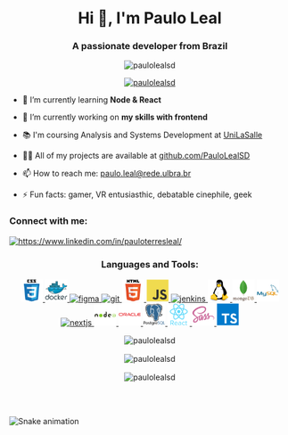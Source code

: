 <h1 align="center">Hi 👋, I'm Paulo Leal</h1>
<h3 align="center">A passionate developer from Brazil</h3>

<!-- followers counter -->
<p align="center"> 
  <img src="https://komarev.com/ghpvc/?username=paulolealsd&label=Profile%20views&color=0e75b6&style=flat" alt="paulolealsd" />
</p>

<!-- trophies -->
<p align="center" >
  <a href="https://github-profile-trophy.vercel.app/?username=ryo-ma">
    <img src="https://github-profile-trophy.vercel.app/?username=paulolealsd&theme=dracula&margin-w=8-ma&title=Commits,Followers,Repositories,Stars&row=2&column=4" alt="paulolealsd" /> </a>
</p>

  <!-- Quick Description -->
- 🌱 I’m currently learning **Node & React**
  
- 🔭 I’m currently working on **my skills with frontend**

- 📚 I'm coursing Analysis and Systems Development at [UniLaSalle](https://www.unilasalle.edu.br/) 

- 👨‍💻 All of my projects are available at [github.com/PauloLealSD](https://github.com/PauloLealSD)

- 📫 How to reach me: paulo.leal@rede.ulbra.br

- ⚡ Fun facts: gamer, VR entusiasthic, debatable cinephile, geek

<h3 align="left">Connect with me:</h3>
  <p align="left">
    <a href="https://linkedin.com/in/pauloterresleal/" target="blank">
      <img align="center" src="https://raw.githubusercontent.com/rahuldkjain/github-profile-readme-generator/master/src/images/icons/Social/linked-in-alt.svg" alt="https://www.linkedin.com/in/pauloterresleal/" height="30" width="40" /> </a>
</p>

<!--Icons -->
<h3 align="center">Languages and Tools:</h3>
<p align="center"> 
  <a href="https://www.w3schools.com/css/" target="_blank" rel="noreferrer">
    <img src="https://raw.githubusercontent.com/devicons/devicon/master/icons/css3/css3-original-wordmark.svg" alt="css3" width="40" height="40"/> </a>
  <a href="https://www.docker.com/" target="_blank" rel="noreferrer"> 
    <img src="https://raw.githubusercontent.com/devicons/devicon/master/icons/docker/docker-original-wordmark.svg" alt="docker" width="40" height="40"/> </a> 
  <a href="https://www.figma.com/" target="_blank" rel="noreferrer"> 
    <img src="https://www.vectorlogo.zone/logos/figma/figma-icon.svg" alt="figma" width="40" height="40"/> </a> <a href="https://git-scm.com/" target="_blank" rel="noreferrer"> 
    <img src="https://www.vectorlogo.zone/logos/git-scm/git-scm-icon.svg" alt="git" width="40" height="40"/> </a> <a href="https://www.w3.org/html/" target="_blank" rel="noreferrer"> 
    <img src="https://raw.githubusercontent.com/devicons/devicon/master/icons/html5/html5-original-wordmark.svg" alt="html5" width="40" height="40"/> </a> 
  <a href="https://developer.mozilla.org/en-US/docs/Web/JavaScript" target="_blank" rel="noreferrer"> 
    <img src="https://raw.githubusercontent.com/devicons/devicon/master/icons/javascript/javascript-original.svg" alt="javascript" width="40" height="40"/> </a> 
  <a href="https://www.jenkins.io" target="_blank" rel="noreferrer">
    <img src="https://www.vectorlogo.zone/logos/jenkins/jenkins-icon.svg" alt="jenkins" width="40" height="40"/> </a> <a href="https://www.linux.org/" target="_blank" rel="noreferrer"> 
    <img src="https://raw.githubusercontent.com/devicons/devicon/master/icons/linux/linux-original.svg" alt="linux" width="40" height="40"/> </a> 
  <a href="https://www.mongodb.com/" target="_blank" rel="noreferrer"> 
    <img src="https://raw.githubusercontent.com/devicons/devicon/master/icons/mongodb/mongodb-original-wordmark.svg" alt="mongodb" width="40" height="40"/> </a> 
  <a href="https://www.mysql.com/" target="_blank" rel="noreferrer"> 
    <img src="https://raw.githubusercontent.com/devicons/devicon/master/icons/mysql/mysql-original-wordmark.svg" alt="mysql" width="40" height="40"/> </a> 
  <a href="https://nextjs.org/" target="_blank" rel="noreferrer"> 
    <img src="https://cdn.worldvectorlogo.com/logos/nextjs-2.svg" alt="nextjs" width="40" height="40"/> </a> 
  <a href="https://nodejs.org" target="_blank" rel="noreferrer"> 
    <img src="https://raw.githubusercontent.com/devicons/devicon/master/icons/nodejs/nodejs-original-wordmark.svg" alt="nodejs" width="40" height="40"/> </a> <a href="https://www.oracle.com/" target="_blank" rel="noreferrer"> 
    <img src="https://raw.githubusercontent.com/devicons/devicon/master/icons/oracle/oracle-original.svg" alt="oracle" width="40" height="40"/> </a> 
  <a href="https://www.postgresql.org" target="_blank" rel="noreferrer"> 
    <img src="https://raw.githubusercontent.com/devicons/devicon/master/icons/postgresql/postgresql-original-wordmark.svg" alt="postgresql" width="40" height="40"/> </a> 
  <a href="https://reactjs.org/" target="_blank" rel="noreferrer"> 
    <img src="https://raw.githubusercontent.com/devicons/devicon/master/icons/react/react-original-wordmark.svg" alt="react" width="40" height="40"/> </a> 
  <a href="https://sass-lang.com" target="_blank" rel="noreferrer"> 
    <img src="https://raw.githubusercontent.com/devicons/devicon/master/icons/sass/sass-original.svg" alt="sass" width="40" height="40"/> </a> 
  <a href="https://www.typescriptlang.org/" target="_blank" rel="noreferrer"> 
    <img src="https://raw.githubusercontent.com/devicons/devicon/master/icons/typescript/typescript-original.svg" alt="typescript" width="40" height="40"/> </a>
</p>

<!--github api cards -->
<p align="center">
  <img align="center" src="https://github-readme-stats.vercel.app/api/top-langs?username=paulolealsd&show_icons=true&locale=en&layout=compact&theme=dracula" alt="paulolealsd" />

<p align="center">
  <img align="center" src="https://github-readme-stats.vercel.app/api?username=paulolealsd&show_icons=true&locale=en&theme=dracula" alt="paulolealsd" />
</p>

<p align="center">
  <img align="center" src="https://github-readme-streak-stats.herokuapp.com/?user=paulolealsd&theme=dracula" alt="paulolealsd" />
</p>
<!-- Cobrinha - Little Snake -->
<div> 
 </br></br>
 
  ![Snake animation](https://github.com/paulolealsd/paulolealsd/blob/output/github-contribution-grid-snake.svg)
 
</div>
